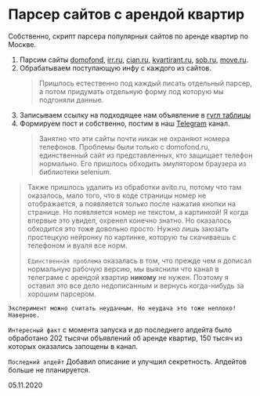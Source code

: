 # Парсер сайтов с арендой квартир
Собственно, скрипт парсера популярных сайтов по аренде квартир по Москве.
1. Парсим сайты [domofond](https://www.domofond.ru), [irr.ru](https://www.irr.ru), 
[cian.ru](https://www.cian.ru), [kvartirant.ru](https://kvartirant.ru), 
[sob.ru](https://sob.ru), [move.ru](https://move.ru).
2. Обрабатываем поступающую инфу с каждого из сайтов.
   > Пришлось естественно под каждый писать отдельный парсер, а потом придумать отдельную форму под которую мы подгоняли данные.
3. Записываем ссылку на подходящее нам объявление в [гугл таблицы](https://docs.google.com/spreadsheets/d/1pGg5n6N8GBXafZ66PdagkgxRtrpjubztAOswMwEClSM/edit?usp=sharing)
4. Формируем пост и собственно, постим в наш [Telegram](https://t.me/RoomyMSK) канал.
   > Занятно что эти сайты почти никак не охраняют номера телефонов.
   > Проблемы были только с domofond.ru, единственный сайт из представленных, кто защищает телефон нормально.
   > Его пришлось обходить эмулятором браузера из библиотеки selenium.

> Также пришлось удалить из обработки avito.ru, потому что там оказалось, мало того, что в коде страницы номер 
> не отображается, а появляется только после нажатия кнопки на странице. Но появляется номер не текстом, а картинкой! 
> Я когда впервые это увидел, охренел конечно знатно. Но оказалось обходится это тоже довольно просто. 
> Нужно лишь заюзать простецкую нейронку по картинке, которую ты скачиваешь с телефоном и вуаля все норм.
>
> `Единственная проблема` оказалась в том, что прежде чем я дописал нормальную рабочую версию, мы выяснили что
> канал в телеграме с арендой квартир __никому__ не нужен. Поэтому я оставил это все дело недописанным и вернусь
> когда-нибудь за хорошим парсером. 

`Эксперимент можно считать неудачным. Но неудача это тоже неплохо! Наверное.`

`Интересный факт` с момента запуска и до последнего апдейта было обработано 202 тысячи объявлений об аренде квартир, 
150 тысяч из которых оказались запощены в канал.

`Последний апдейт` Добавил описание и улучшил секретность. Апдейтов больше не планируется.

05.11.2020

